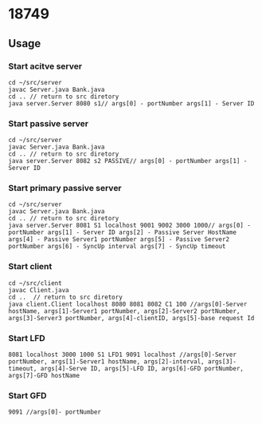 # 18749
## Usage

### Start acitve server

```shell
cd ~/src/server
javac Server.java Bank.java
cd .. // return to src diretory
java server.Server 8080 s1// args[0] - portNumber args[1] - Server ID
```
### Start passive server

```shell
cd ~/src/server
javac Server.java Bank.java
cd .. // return to src diretory
java server.Server 8082 s2 PASSIVE// args[0] - portNumber args[1] - Server ID
```

### Start primary passive server

```shell
cd ~/src/server
javac Server.java Bank.java
cd .. // return to src diretory
java server.Server 8081 S1 localhost 9001 9002 3000 1000// args[0] - portNumber args[1] - Server ID args[2] - Passive Server HostName args[4] - Passive Server1 portNumber args[5] - Passive Server2 portNumber args[6] - SyncUp interval args[7] - SyncUp timeout
```

### Start client

```shell
cd ~/src/client
javac Client.java
cd ..  // return to src diretory
java client.Client localhost 8080 8081 8082 C1 100 //args[0]-Server hostName, args[1]-Server1 portNumber, args[2]-Server2 portNumber, args[3]-Server3 portNumber, args[4]-clientID, args[5]-base request Id
```

### Start LFD

```shell
8081 localhost 3000 1000 S1 LFD1 9091 localhost //args[0]-Server portNumber, args[1]-Server1 hostName, args[2]-interval, args[3]-timeout, args[4]-Serve ID, args[5]-LFD ID, args[6]-GFD portNumber, args[7]-GFD hostName
```

### Start GFD

```shell
9091 //args[0]- portNumber
```

